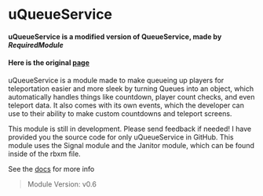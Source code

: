 # uQueueService
#### uQueueService is a modified version of QueueService, made by ___RequiredModule___
#### Here is the original [page](https://devforum.roblox.com/t/queueservice-a-simple-module-for-all-your-queuing-needs/723074)

uQueueService is a module made to make queueing up players for teleportation easier and more sleek by turning Queues into an object, which automatically handles things like countdown, player count checks, and even teleport data. It also comes with its own events, which the developer can use to their ability to make custom countdowns and teleport screens.

This module is still in development. Please send feedback if needed!
I have provided you the source code for only uQueueService in GitHub. This module uses the Signal module and the Janitor module, which can be found inside of the rbxm file.

See the [docs](https://github.com/untroublee/uQueueService/wiki) for more info

> Module Version: v0.6